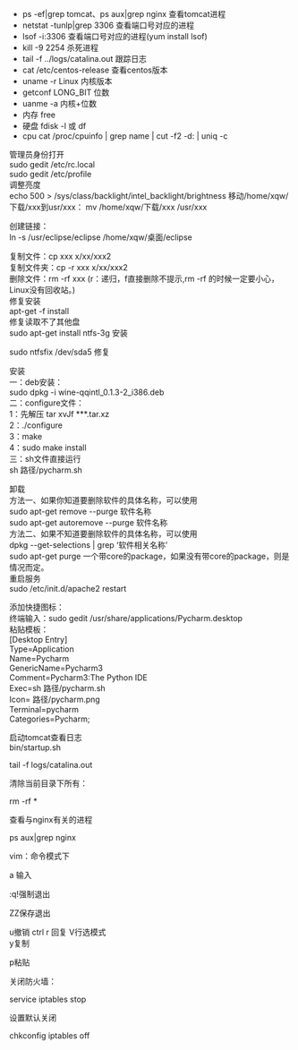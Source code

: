 * ps -ef|grep tomcat、ps aux|grep nginx  查看tomcat进程   
* netstat -tunlp|grep 3306 查看端口号对应的进程   
* lsof -i:3306  查看端口号对应的进程(yum install lsof)
* kill -9 2254  杀死进程   
* tail -f ../logs/catalina.out 跟踪日志   
* cat /etc/centos-release 查看centos版本
* uname -r Linux 内核版本
* getconf LONG_BIT 位数
* uanme -a 内核+位数
* 内存 free
* 硬盘 fdisk -l 或 df
* cpu cat /proc/cpuinfo | grep name | cut -f2 -d: | uniq -c

管理员身份打开    
sudo gedit /etc/rc.local   
sudo gedit /etc/profile    
 调整亮度   
echo 500 > /sys/class/backlight/intel_backlight/brightness 移动/home/xqw/下载/xxx到usr/xxx：     mv /home/xqw/下载/xxx /usr/xxx     
    
创建链接：    
    ln -s /usr/eclipse/eclipse /home/xqw/桌面/eclipse   
    
复制文件：cp xxx x/xx/xxx2  
复制文件夹：cp -r xxx x/xx/xxx2   
删除文件：rm -rf xxx (r：递归，f直接删除不提示,rm -rf 的时候一定要小心，Linux没有回收站。)   
修复安装    
apt-get -f install   
修复读取不了其他盘    
sudo apt-get install ntfs-3g 安装    
    
sudo ntfsfix /dev/sda5 修复   
    
安装    
一：deb安装：   
sudo dpkg -i wine-qqintl_0.1.3-2_i386.deb   
二：configure文件：   
1：先解压  tar xvJf ***.tar.xz   
2：./configure   
3：make   
4：sudo make install   
三：sh文件直接运行   
sh 路径/pycharm.sh    
   
    
卸载    
方法一、如果你知道要删除软件的具体名称，可以使用           
sudo apt-get remove --purge 软件名称     
sudo apt-get autoremove --purge 软件名称    
方法二、如果不知道要删除软件的具体名称，可以使用   
dpkg --get-selections | grep ‘软件相关名称’   
sudo apt-get purge 一个带core的package，如果没有带core的package，则是情况而定。   
重启服务    
sudo /etc/init.d/apache2 restart   
   
    
添加快捷图标：    
终端输入：sudo gedit /usr/share/applications/Pycharm.desktop   
粘贴模板：   
[Desktop Entry]   
Type=Application   
Name=Pycharm   
GenericName=Pycharm3   
Comment=Pycharm3:The Python IDE   
Exec=sh 路径/pycharm.sh    
Icon= 路径/pycharm.png   
Terminal=pycharm   
Categories=Pycharm;   
    
启动tomcat查看日志    
bin/startup.sh   
    
tail -f logs/catalina.out    
    
清除当前目录下所有：   
    
rm -rf *   
    
   
    
查看与nginx有关的进程   
    
ps aux|grep nginx   
    
   
    
vim：命令模式下   
    
a 输入   
    
:q!强制退出   
    
ZZ保存退出   
 
u撤销
ctrl r 回复
V行选模式   
y复制   
    
p粘贴   
    
   
    
关闭防火墙：   
    
service iptables stop   
    
设置默认关闭   
    
chkconfig iptables off   
    

